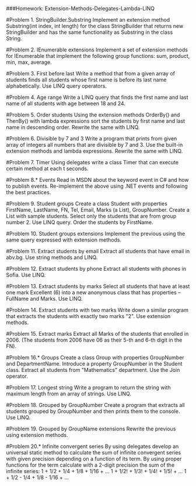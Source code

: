 ###Homework: Extension-Methods-Delegates-Lambda-LINQ

#Problem 1. StringBuilder.Substring
    Implement an extension method Substring(int index, int length) for the class StringBuilder that returns new StringBuilder and has the same functionality as Substring in the class String.
    
#Problem 2. IEnumerable extensions
    Implement a set of extension methods for IEnumerable<T> that implement the following group functions: sum, product, min, max, average.

#Problem 3. First before last
    Write a method that from a given array of students finds all students whose first name is before its last name alphabetically.
    Use LINQ query operators.

#Problem 4. Age range
    Write a LINQ query that finds the first name and last name of all students with age between 18 and 24.

#Problem 5. Order students
    Using the extension methods OrderBy() and ThenBy() with lambda expressions sort the students by first name and last name in descending order.
    Rewrite the same with LINQ.

#Problem 6. Divisible by 7 and 3
    Write a program that prints from given array of integers all numbers that are divisible by 7 and 3. Use the built-in extension methods and lambda expressions. Rewrite the same with LINQ.

#Problem 7. Timer
    Using delegates write a class Timer that can execute certain method at each t seconds.

#Problem 8.* Events
    Read in MSDN about the keyword event in C# and how to publish events.
    Re-implement the above using .NET events and following the best practices.

#Problem 9. Student groups
    Create a class Student with properties FirstName, LastName, FN, Tel, Email, Marks (a List), GroupNumber.
    Create a List<Student> with sample students. Select only the students that are from group number 2.
    Use LINQ query. Order the students by FirstName.

#Problem 10. Student groups extensions
    Implement the previous using the same query expressed with extension methods.

#Problem 11. Extract students by email
    Extract all students that have email in abv.bg.
    Use string methods and LINQ.

#Problem 12. Extract students by phone
    Extract all students with phones in Sofia.
    Use LINQ.

#Problem 13. Extract students by marks
    Select all students that have at least one mark Excellent (6) into a new anonymous class that has properties – FullName and Marks.
    Use LINQ.

#Problem 14. Extract students with two marks
    Write down a similar program that extracts the students with exactly two marks "2".
    Use extension methods.

#Problem 15. Extract marks
    Extract all Marks of the students that enrolled in 2006. (The students from 2006 have 06 as their 5-th and 6-th digit in the FN).

#Problem 16.* Groups
    Create a class Group with properties GroupNumber and DepartmentName.
    Introduce a property GroupNumber in the Student class.
    Extract all students from "Mathematics" department.
    Use the Join operator.

#Problem 17. Longest string
    Write a program to return the string with maximum length from an array of strings.
    Use LINQ.

#Problem 18. Grouped by GroupNumber
    Create a program that extracts all students grouped by GroupNumber and then prints them to the console.
    Use LINQ.

#Problem 19. Grouped by GroupName extensions
    Rewrite the previous using extension methods.

#Problem 20.* Infinite convergent series
    By using delegates develop an universal static method to calculate the sum of infinite convergent series with given precision depending on a function of its term. By using proper functions for the term calculate with a 2-digit precision the sum of the infinite series:
        1 + 1/2 + 1/4 + 1/8 + 1/16 + …
        1 + 1/2! + 1/3! + 1/4! + 1/5! + …
        1 + 1/2 - 1/4 + 1/8 - 1/16 + …
